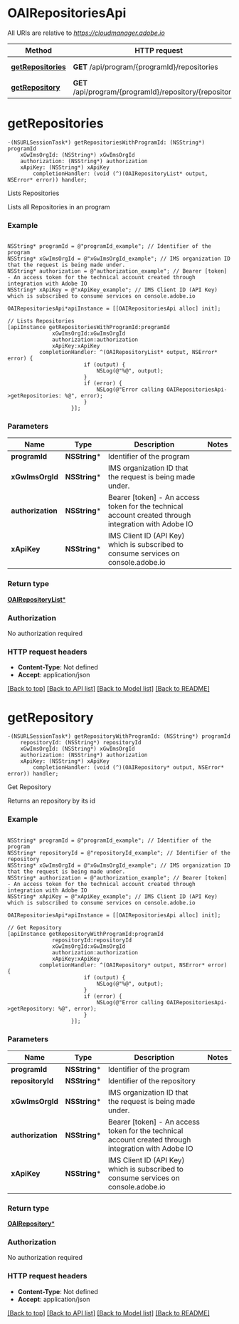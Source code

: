# OAIRepositoriesApi

All URIs are relative to *https://cloudmanager.adobe.io*

Method | HTTP request | Description
------------- | ------------- | -------------
[**getRepositories**](OAIRepositoriesApi.md#getrepositories) | **GET** /api/program/{programId}/repositories | Lists Repositories
[**getRepository**](OAIRepositoriesApi.md#getrepository) | **GET** /api/program/{programId}/repository/{repositoryId} | Get Repository


# **getRepositories**
```objc
-(NSURLSessionTask*) getRepositoriesWithProgramId: (NSString*) programId
    xGwImsOrgId: (NSString*) xGwImsOrgId
    authorization: (NSString*) authorization
    xApiKey: (NSString*) xApiKey
        completionHandler: (void (^)(OAIRepositoryList* output, NSError* error)) handler;
```

Lists Repositories

Lists all Repositories in an program

### Example 
```objc

NSString* programId = @"programId_example"; // Identifier of the program
NSString* xGwImsOrgId = @"xGwImsOrgId_example"; // IMS organization ID that the request is being made under.
NSString* authorization = @"authorization_example"; // Bearer [token] - An access token for the technical account created through integration with Adobe IO
NSString* xApiKey = @"xApiKey_example"; // IMS Client ID (API Key) which is subscribed to consume services on console.adobe.io

OAIRepositoriesApi*apiInstance = [[OAIRepositoriesApi alloc] init];

// Lists Repositories
[apiInstance getRepositoriesWithProgramId:programId
              xGwImsOrgId:xGwImsOrgId
              authorization:authorization
              xApiKey:xApiKey
          completionHandler: ^(OAIRepositoryList* output, NSError* error) {
                        if (output) {
                            NSLog(@"%@", output);
                        }
                        if (error) {
                            NSLog(@"Error calling OAIRepositoriesApi->getRepositories: %@", error);
                        }
                    }];
```

### Parameters

Name | Type | Description  | Notes
------------- | ------------- | ------------- | -------------
 **programId** | **NSString***| Identifier of the program | 
 **xGwImsOrgId** | **NSString***| IMS organization ID that the request is being made under. | 
 **authorization** | **NSString***| Bearer [token] - An access token for the technical account created through integration with Adobe IO | 
 **xApiKey** | **NSString***| IMS Client ID (API Key) which is subscribed to consume services on console.adobe.io | 

### Return type

[**OAIRepositoryList***](OAIRepositoryList.md)

### Authorization

No authorization required

### HTTP request headers

 - **Content-Type**: Not defined
 - **Accept**: application/json

[[Back to top]](#) [[Back to API list]](../README.md#documentation-for-api-endpoints) [[Back to Model list]](../README.md#documentation-for-models) [[Back to README]](../README.md)

# **getRepository**
```objc
-(NSURLSessionTask*) getRepositoryWithProgramId: (NSString*) programId
    repositoryId: (NSString*) repositoryId
    xGwImsOrgId: (NSString*) xGwImsOrgId
    authorization: (NSString*) authorization
    xApiKey: (NSString*) xApiKey
        completionHandler: (void (^)(OAIRepository* output, NSError* error)) handler;
```

Get Repository

Returns an repository by its id

### Example 
```objc

NSString* programId = @"programId_example"; // Identifier of the program
NSString* repositoryId = @"repositoryId_example"; // Identifier of the repository
NSString* xGwImsOrgId = @"xGwImsOrgId_example"; // IMS organization ID that the request is being made under.
NSString* authorization = @"authorization_example"; // Bearer [token] - An access token for the technical account created through integration with Adobe IO
NSString* xApiKey = @"xApiKey_example"; // IMS Client ID (API Key) which is subscribed to consume services on console.adobe.io

OAIRepositoriesApi*apiInstance = [[OAIRepositoriesApi alloc] init];

// Get Repository
[apiInstance getRepositoryWithProgramId:programId
              repositoryId:repositoryId
              xGwImsOrgId:xGwImsOrgId
              authorization:authorization
              xApiKey:xApiKey
          completionHandler: ^(OAIRepository* output, NSError* error) {
                        if (output) {
                            NSLog(@"%@", output);
                        }
                        if (error) {
                            NSLog(@"Error calling OAIRepositoriesApi->getRepository: %@", error);
                        }
                    }];
```

### Parameters

Name | Type | Description  | Notes
------------- | ------------- | ------------- | -------------
 **programId** | **NSString***| Identifier of the program | 
 **repositoryId** | **NSString***| Identifier of the repository | 
 **xGwImsOrgId** | **NSString***| IMS organization ID that the request is being made under. | 
 **authorization** | **NSString***| Bearer [token] - An access token for the technical account created through integration with Adobe IO | 
 **xApiKey** | **NSString***| IMS Client ID (API Key) which is subscribed to consume services on console.adobe.io | 

### Return type

[**OAIRepository***](OAIRepository.md)

### Authorization

No authorization required

### HTTP request headers

 - **Content-Type**: Not defined
 - **Accept**: application/json

[[Back to top]](#) [[Back to API list]](../README.md#documentation-for-api-endpoints) [[Back to Model list]](../README.md#documentation-for-models) [[Back to README]](../README.md)

